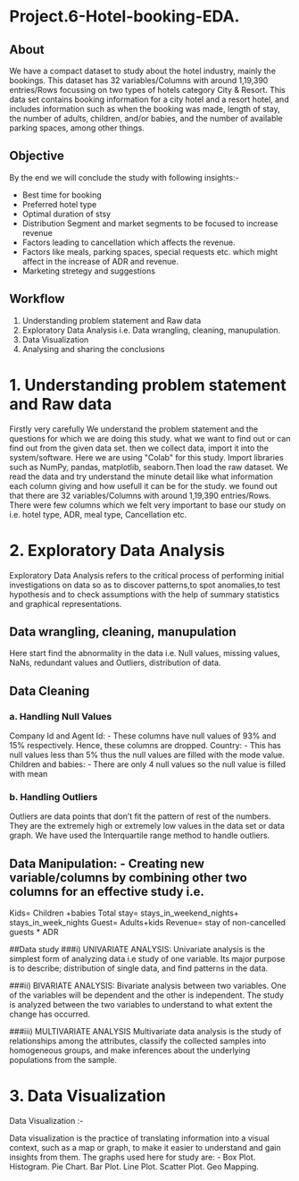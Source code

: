 # Project.6-Hotel-booking-EDA.

## About

We have a compact dataset to study about the hotel industry, mainly the bookings. This dataset has 32 variables/Columns with around 1,19,390 entries/Rows focussing on two types of hotels category City & Resort. This data set contains booking information for a city hotel and a resort hotel, and includes information such as when the booking was made, length of stay, the number of adults, children, and/or babies, and the number of available parking spaces, among other things. 

## Objective

By the end we will conclude the study with following insights:-
* Best time for booking
* Preferred hotel type
* Optimal duration of stsy
* Distribution Segment and market segments to be focused to increase revenue
* Factors leading to cancellation which affects the revenue.
* Factors like meals, parking spaces, special requests etc. which might affect in the increase of ADR and revenue.
* Marketing stretegy and suggestions

## Workflow

1. Understanding problem statement and Raw data 
2. Exploratory Data Analysis i.e. Data wrangling, cleaning, manupulation.
3. Data Visualization
4. Analysing and sharing the conclusions


# 1. Understanding problem statement and Raw data

Firstly very carefully We understand the problem statement and the questions for which we are doing this study. what we want to find out or can find out from the given data set. then we collect data, import it into the system/software. Here we are using "Colab" for this study. Import libraries such as NumPy, pandas, matplotlib, seaborn.Then load the raw dataset. We read the data and try understand the minute detail like what information each column giving and how usefull it can be for the study. we found out that there are 32 variables/Columns with around 1,19,390 entries/Rows. There were few columns which we felt very important to base our study on i.e. hotel type, ADR, meal type, Cancellation etc. 

# 2. Exploratory Data Analysis

Exploratory Data Analysis refers to the critical process of performing initial investigations on data so as to discover patterns,to spot anomalies,to test hypothesis and to check assumptions with the help of summary statistics and graphical representations.

## Data wrangling, cleaning, manupulation

Here start find the abnormality in the data i.e. Null values, missing values, NaNs, redundant values and Outliers, distribution of data.

## Data Cleaning
###   a. Handling Null Values
Company Id and Agent Id: - These columns have null values of 93% and 15% respectively. Hence, these columns are dropped.
Country: - This has null values less than 5% thus the null values are filled with the mode value.
Children and babies: - There are only 4 null values so the null value is filled with mean
 
###   b. Handling Outliers
Outliers are data points that don’t fit the pattern of rest of the numbers. They are the extremely high or extremely low values in the data set or data graph. 
We have used the Interquartile range method to handle outliers. 

## Data Manipulation: - Creating new variable/columns by combining other two columns for an effective study i.e.
Kids= Children +babies
Total stay= stays_in_weekend_nights+ stays_in_week_nights
Guest= Adults+kids
Revenue= stay of non-cancelled guests * ADR

##Data study
###i) UNIVARIATE ANALYSIS: 
Univariate analysis is the simplest form of analyzing data i.e study of one variable. Its major purpose is to describe; distribution of single data, and find patterns in the data.

###ii) BIVARIATE ANALYSIS:
Bivariate analysis between two variables. One of the variables will be dependent and the other is independent. The study is analyzed between the two variables to understand to what extent the change has occurred.

###iii) MULTIVARIATE ANALYSIS
Multivariate data analysis is the study of relationships among the attributes, classify the collected samples into homogeneous groups, and make inferences about the underlying populations from the sample.


# 3. Data Visualization

Data Visualization :-

Data visualization is the practice of translating information into a visual context, such as a map or graph, to make it easier to understand and gain insights from them. 
The graphs used here for study are: -
Box Plot.
Histogram.
Pie Chart.
Bar Plot.
Line Plot.
Scatter Plot.
Geo Mapping.




